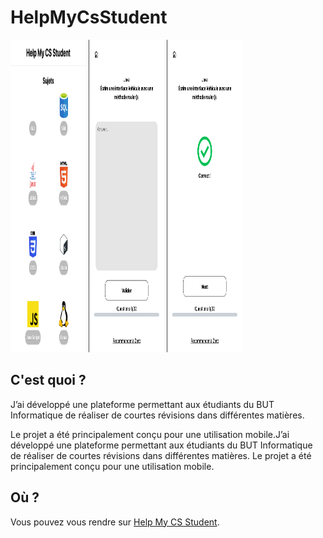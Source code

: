 # HelpMyCsStudent

<section >
  <img src="./1.png" height="500px" width="24%" />
  <img src="./2.png" height="500px" width="24%" />
  <img src="./4.png" height="500px" width="24%" />
</section>

## C'est quoi ?

J’ai développé une plateforme permettant aux étudiants du BUT Informatique de réaliser de courtes révisions dans différentes matières.

Le projet a été principalement conçu pour une utilisation mobile.J’ai développé une plateforme permettant aux étudiants du BUT Informatique de réaliser de courtes révisions dans différentes matières. Le projet a été principalement conçu pour une utilisation mobile.

## Où ? 

Vous pouvez vous rendre sur [Help My CS Student](https://helpmycsstudent.netlify.app).

##
